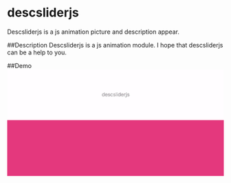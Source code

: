 # descsliderjs
Descsliderjs is a js animation picture and description appear.

##Description
Descsliderjs is a js animation module.
I hope that descsliderjs can be a help to you.

##Demo
![demo](./img/descsliderjs.gif)

